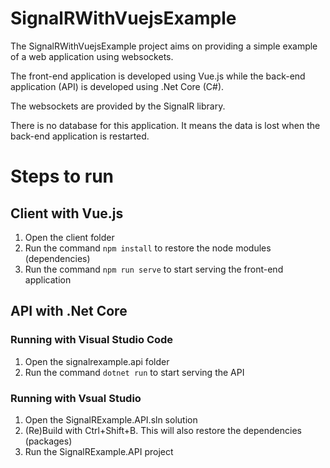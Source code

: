 # SignalRWithVuejsExample
The SignalRWithVuejsExample project aims on providing a simple example of a web application using websockets.

The front-end application is developed using Vue.js while the back-end application (API) is developed using .Net Core (C#).

The websockets are provided by the SignalR library.

There is no database for this application. It means the data is lost when the back-end application is restarted.

# Steps to run
## Client with Vue.js

1. Open the client folder
2. Run the command `npm install` to restore the node modules (dependencies)
3. Run the command `npm run serve` to start serving the front-end application

## API with .Net Core

### Running with Visual Studio Code
1. Open the signalrexample.api folder
2. Run the command `dotnet run` to start serving the API

### Running with Vsual Studio
1. Open the SignalRExample.API.sln solution
2. (Re)Build with Ctrl+Shift+B. This will also restore the dependencies (packages)
2. Run the SignalRExample.API project